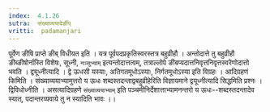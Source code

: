 ```yaml
---
index:  4.1.26
sutra:  संख्याव्ययादेर्ङीप्
vritti:  padamanjari
---
```


पूर्वेण ङीषि प्राप्ते ङीब् विधीयत इति । यत्र पूर्वपदप्रकृतिस्वरस्तत्र बहुव्रीहौ । अन्तोदात्ते तु बहुव्रीहौ ङीब्ङीषोर्नास्ति विशेषः, सूध्नी, `नञ्सुभ्याम्` इत्यन्तोदात्तत्वम्, तत्राल्लोपे ङीबप्यदात्तनिवृत्तनिवृत्तस्वरेणोदात्तो भवति । द्व्यूध्नीत्यादि । द्वे ऊधसी यस्याः, अतिगतमूधोऽस्याः, निर्गतमूधोऽस्या इति विग्रहः ।
आदिग्रहणं किमिति । संख्याव्ययाभ्यामुत्तरो य ऊधः शब्दस्तदन्ताद्वबहुव्रीहेरिति विज्ञायमाने द्वयूध्नीत्यादि सिद्धमिति प्रश्नः । द्विविधोध्नीति । असत्यादिग्रहणे `संख्याव्ययाभ्याम्` इति पञ्चमीनिर्देशात्ताभ्यामनन्तरो य ऊधः--शब्दस्तदन्तादेव स्यात्, पदान्तरव्यवाये तु न स्यादिति भावः ।।
